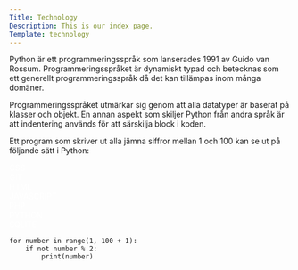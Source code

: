 ```yaml
---
Title: Technology
Description: This is our index page.
Template: technology
---
```


<main class="tech-main2">
    <div class="tech-body-text"><p>Python är ett programmeringsspråk som lanserades 1991 av Guido van Rossum. Programmeringsspråket är dynamiskt typad och betecknas som ett generellt programmeringsspråk då det kan tillämpas inom många domäner.

Programmeringsspråket utmärkar sig genom att alla datatyper är baserat på klasser och objekt. En annan aspekt som skiljer Python från andra språk är att indentering används för att särskilja block i koden.

Ett program som skriver ut alla jämna siffror mellan 1 och 100 kan se ut på följande sätt i Python:</p>
    </div>
    <div class="tech-sidebar css-block2"><a style="color: white; text-decoration:none;" href="%base_url%?technology/css">CSS</a></div>
    <div class="tech-sidebar git-block2"><a style="color: white; text-decoration:none;" href="%base_url%?technology/git">GIT</a></div>
    <div class="tech-sidebar html-block2"><a style="color: white; text-decoration:none;" href="%base_url%?technology/html">HTML</a></div>
    <div class="tech-sidebar js-block2"><a style="color: white; text-decoration:none;" href="%base_url%?technology/javascript">JAVASCRIPT</a></div>
    <div class="tech-sidebar php-block2"><a style="color: white; text-decoration:none;" href="%base_url%?technology/php">PHP</a></div>
    <div class="tech-sidebar python-block2"><a style="color: white; text-decoration:none;" href="%base_url%?technology/python">PYTHON</a></div>
    <div class="tech-sidebar sqlite-block2"><a style="color: white; text-decoration:none;" href="%base_url%?technology/sqlite">SQLITE</a></div>
</main>

<pre><code class="box-text">for number in range(1, 100 + 1):
    if not number % 2:
        print(number)
</code></pre>